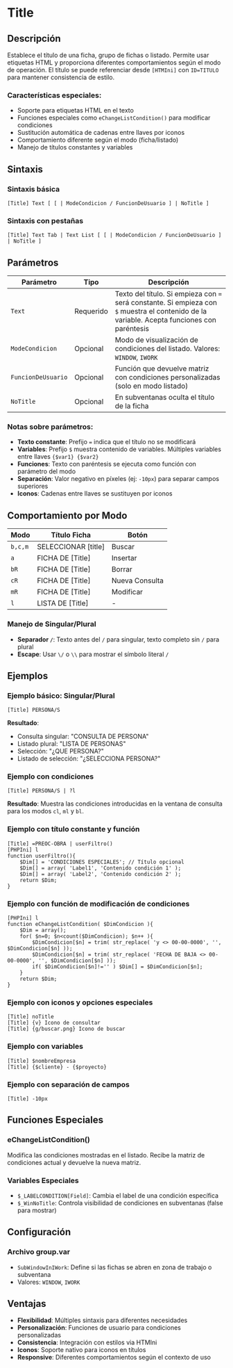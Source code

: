 # Title

## Descripción

Establece el título de una ficha, grupo de fichas o listado. Permite usar etiquetas HTML y proporciona diferentes comportamientos según el modo de operación. El título se puede referenciar desde `[HTMIni]` con `ID=TITULO` para mantener consistencia de estilo.

### Características especiales:
- Soporte para etiquetas HTML en el texto
- Funciones especiales como `eChangeListCondition()` para modificar condiciones
- Sustitución automática de cadenas entre llaves por iconos
- Comportamiento diferente según el modo (ficha/listado)
- Manejo de títulos constantes y variables

## Sintaxis

### Sintaxis básica
```
[Title] Text [ [ | ModeCondicion / FuncionDeUsuario ] | NoTitle ]
```

### Sintaxis con pestañas
```
[Title] Text Tab | Text List [ [ | ModeCondicion / FuncionDeUsuario ] | NoTitle ]
```

## Parámetros

| Parámetro | Tipo | Descripción |
|-----------|------|-------------|
| `Text` | Requerido | Texto del título. Si empieza con `=` será constante. Si empieza con `$` muestra el contenido de la variable. Acepta funciones con paréntesis |
| `ModeCondicion` | Opcional | Modo de visualización de condiciones del listado. Valores: `WINDOW`, `IWORK` |
| `FuncionDeUsuario` | Opcional | Función que devuelve matriz con condiciones personalizadas (solo en modo listado) |
| `NoTitle` | Opcional | En subventanas oculta el título de la ficha |

### Notas sobre parámetros:
- **Texto constante**: Prefijo `=` indica que el título no se modificará
- **Variables**: Prefijo `$` muestra contenido de variables. Múltiples variables entre llaves `{$var1} {$var2}`
- **Funciones**: Texto con paréntesis se ejecuta como función con parámetro del modo
- **Separación**: Valor negativo en píxeles (ej: `-10px`) para separar campos superiores
- **Iconos**: Cadenas entre llaves se sustituyen por iconos

## Comportamiento por Modo

| Modo | Título Ficha | Botón |
|------|-------------|-------|
| `b,c,m` | SELECCIONAR [title] | Buscar |
| `a` | FICHA DE [Title] | Insertar |
| `bR` | FICHA DE [Title] | Borrar |
| `cR` | FICHA DE [Title] | Nueva Consulta |
| `mR` | FICHA DE [Title] | Modificar |
| `l` | LISTA DE [Title] | - |

### Manejo de Singular/Plural
- **Separador `/`**: Texto antes del `/` para singular, texto completo sin `/` para plural
- **Escape**: Usar `\/` o `\\` para mostrar el símbolo literal `/`

## Ejemplos

### Ejemplo básico: Singular/Plural
```
[Title] PERSONA/S
```
**Resultado**:
- Consulta singular: "CONSULTA DE PERSONA"
- Listado plural: "LISTA DE PERSONAS"
- Selección: "¿QUE PERSONA?"
- Listado de selección: "¿SELECCIONA PERSONA?"

### Ejemplo con condiciones
```
[Title] PERSONA/S | ?l
```
**Resultado**: Muestra las condiciones introducidas en la ventana de consulta para los modos `cl`, `ml` y `bl`.

### Ejemplo con título constante y función
```
[Title] =PREOC-OBRA | userFiltro()
[PHPIni] l
function userFiltro(){
    $Dim[] = 'CONDICIONES ESPECIALES'; // Título opcional
    $Dim[] = array( 'Label1', 'Contenido condición 1' );
    $Dim[] = array( 'Label2', 'Contenido condición 2' );
    return $Dim;
}
```

### Ejemplo con función de modificación de condiciones
```
[PHPIni] l
function eChangeListCondition( $DimCondicion ){
    $Dim = array();
    for( $n=0; $n<count($DimCondicion); $n++ ){
        $DimCondicion[$n] = trim( str_replace( 'y <> 00-00-0000', '', $DimCondicion[$n] ));
        $DimCondicion[$n] = trim( str_replace( 'FECHA DE BAJA <> 00-00-0000', '', $DimCondicion[$n] ));
        if( $DimCondicion[$n]!='' ) $Dim[] = $DimCondicion[$n];
    }
    return $Dim;
}
```

### Ejemplo con iconos y opciones especiales
```
[Title] noTitle
[Title] {v} Icono de consultar
[Title] {g/buscar.png} Icono de buscar
```

### Ejemplo con variables
```
[Title] $nombreEmpresa
[Title] {$cliente} - {$proyecto}
```

### Ejemplo con separación de campos
```
[Title] -10px
```

## Funciones Especiales

### eChangeListCondition()
Modifica las condiciones mostradas en el listado. Recibe la matriz de condiciones actual y devuelve la nueva matriz.

### Variables Especiales
- `$_LABELCONDITION[Field]`: Cambia el label de una condición específica
- `$_WinNoTitle`: Controla visibilidad de condiciones en subventanas (false para mostrar)

## Configuración

### Archivo group.var
- `SubWindowInIWork`: Define si las fichas se abren en zona de trabajo o subventana
- Valores: `WINDOW`, `IWORK`

## Ventajas

- **Flexibilidad**: Múltiples sintaxis para diferentes necesidades
- **Personalización**: Funciones de usuario para condiciones personalizadas
- **Consistencia**: Integración con estilos via HTMIni
- **Iconos**: Soporte nativo para iconos en títulos
- **Responsive**: Diferentes comportamientos según el contexto de uso